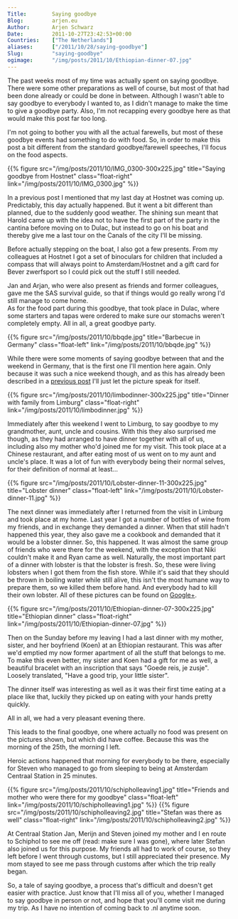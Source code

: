 ```yaml
---
Title:        Saying goodbye  
Blog:         arjen.eu  
Author:       Arjen Schwarz  
Date:         2011-10-27T23:42:53+00:00
Countries:    ["The Netherlands"]
aliases:      ["/2011/10/28/saying-goodbye"]
Slug:         "saying-goodbye"
ogimage:      "/img/posts/2011/10/Ethiopian-dinner-07.jpg"
---
```


The past weeks most of my time was actually spent on saying goodbye. There were some other preparations as well of course, but most of that had been done already or could be done in between. Although I wasn't able to say goodbye to everybody I wanted to, as I didn't manage to make the time to give a goodbye party. Also, I'm not recapping every goodbye here as that would make this post far too long.

I'm not going to bother you with all the actual farewells, but most of these goodbye events had something to do with food. So, in order to make this post a bit different from the standard goodbye/farewell speeches, I'll focus on the food aspects.

{{% figure src="/img/posts/2011/10/IMG_0300-300x225.jpg" title="Saying goodbye from Hostnet" class="float-right" link="/img/posts/2011/10/IMG_0300.jpg" %}}

In a previous post I mentioned that my last day at Hostnet was coming up. Predictably, this day actually happened. But it went a bit different than planned, due to the suddenly good weather. The shining sun meant that Harold came up with the idea not to have the first part of the party in the cantina before moving on to Dulac, but instead to go on his boat and thereby give me a last tour on the Canals of the city I'll be missing.

Before actually stepping on the boat, I also got a few presents. From my colleagues at Hostnet I got a set of binoculars for children that included a compass that will always point to Amsterdam/Hostnet and a gift card for Bever zwerfsport so I could pick out the stuff I still needed.

Jan and Arjan, who were also present as friends and former colleagues, gave me the SAS survival guide, so that if things would go really wrong I'd still manage to come home.   
As for the food part during this goodbye, that took place in Dulac, where some starters and tapas were ordered to make sure our stomachs weren't completely empty. All in all, a great goodbye party.

{{% figure src="/img/posts/2011/10/bbqde.jpg" title="Barbecue in Germany" class="float-left" link="/img/posts/2011/10/bbqde.jpg" %}}

While there were some moments of saying goodbye between that and the weekend in Germany, that is the first one I'll mention here again. Only because it was such a nice weekend though, and as this has already been described in a [previous post][2] I'll just let the picture speak for itself.

{{% figure src="/img/posts/2011/10/limbodinner-300x225.jpg" title="Dinner with family from Limburg" class="float-right" link="/img/posts/2011/10/limbodinner.jpg" %}}

Immediately after this weekend I went to Limburg, to say goodbye to my grandmother, aunt, uncle and cousins. With this they also surprised me though, as they had arranged to have dinner together with all of us, including also my mother who'd joined me for my visit. This took place at a Chinese restaurant, and after eating most of us went on to my aunt and uncle's place. It was a lot of fun with everybody being their normal selves, for their definition of normal at least…

{{% figure src="/img/posts/2011/10/Lobster-dinner-11-300x225.jpg" title="Lobster dinner" class="float-left" link="/img/posts/2011/10/Lobster-dinner-11.jpg" %}}

The next dinner was immediately after I returned from the visit in Limburg and took place at my home. Last year I got a number of bottles of wine from my friends, and in exchange they demanded a dinner. When that still hadn't happened this year, they also gave me a cookbook and demanded that it would be a lobster dinner. So, this happened. It was almost the same group of friends who were there for the weekend, with the exception that Niki couldn't make it and Ryan came as well. Naturally, the most important part of a dinner with lobster is that the lobster is fresh. So, these were living lobsters when I got them from the fish store. While it's said that they should be thrown in boiling water while still alive, this isn't the most humane way to prepare them, so we killed them before hand. And everybody had to kill their own lobster. All of these pictures can be found on [Google+][1].

{{% figure src="/img/posts/2011/10/Ethiopian-dinner-07-300x225.jpg" title="Ethiopian dinner" class="float-right" link="/img/posts/2011/10/Ethiopian-dinner-07.jpg" %}}

Then on the Sunday before my leaving I had a last dinner with my mother, sister, and her boyfriend (Koen) at an Ethiopian restaurant. This was after we'd emptied my now former apartment of all the stuff that belongs to me. To make this even better, my sister and Koen had a gift for me as well, a beautiful bracelet with an inscription that says "Goede reis, je zusje". Loosely translated, "Have a good trip, your little sister".

The dinner itself was interesting as well as it was their first time eating at a place like that, luckily they picked up on eating with your hands pretty quickly. 

All in all, we had a very pleasant evening there.

This leads to the final goodbye, one where actually no food was present on the pictures shown, but which did have coffee. Because this was the morning of the 25th, the morning I left.

Heroic actions happened that morning for everybody to be there, especially for Steven who managed to go from sleeping to being at Amsterdam Centraal Station in 25 minutes.

{{% figure src="/img/posts/2011/10/schipholleaving1.jpg" title="Friends and mother who were there for my goodbye" class="float-left" link="/img/posts/2011/10/schipholleaving1.jpg" %}}
{{% figure src="/img/posts/2011/10/schipholleaving2.jpg" title="Stefan was there as well" class="float-right" link="/img/posts/2011/10/schipholleaving2.jpg" %}}

<div style="clear:both"></div>

At Centraal Station Jan, Merijn and Steven joined my mother and I en route to Schiphol to see me off (read: make sure I was gone), where later Stefan also joined us for this purpose. My friends all had to work of course, so they left before I went through customs, but I still appreciated their presence. My mom stayed to see me pass through customs after which the trip really began.

So, a tale of saying goodbye, a process that's difficult and doesn't get easier with practice. Just know that I'll miss all of you, whether I managed to say goodbye in person or not, and hope that you'll come visit me during my trip. As I have no intention of coming back to .nl anytime soon.

[1]: https://plus.google.com/u/0/photos/106546526536212060547/albums/5665734856778653857
[2]: /2011/10/19/weekend-with-friends/ (Weekend with Friends)